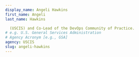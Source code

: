 ```yaml
---
display_name: Angeli Hawkins
first_name: Angeli
last_name: Hawkins

  (USCIS) and Co-Lead of the DevOps Community of Practice.
# e.g. U.S. General Services Administration
# Agency Acronym [e.g., GSA]
agency: USCIS
slug: angeli-hawkins
---
```

